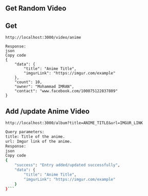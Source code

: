 ## Get Random Video 


## Get 
``` http://localhost:3000/video/anime ```

```Returns a random anime video in JSON format.
Response:
json
Copy code
{
    "data": {
        "title": "Anime Title",
        "imgurLink": "https://imgur.com/example"
    },
    "count": 10,
    "owner": "Mohammad IMRAN",
    "contact": "www.facebook.com/100075122837809"
}

```

## Add /update Anime Video
```http://localhost:3000/album?title=ANIME_TITLE&url=IMGUR_LINK```

```bash Adds a new anime video or updates an existing one.
Query parameters:
title: Title of the anime.
url: Imgur link of the anime.
Response:
json
Copy code
{
    "success": "Entry added/updated successfully",
    "data": {
        "title": "Anime Title",
        "imgurLink": "https://imgur.com/example"
    }
}```
